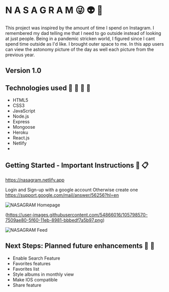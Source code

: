 # N A S A G R A M :stuck_out_tongue_winking_eye: :alien: :satellite:
 This project was inspired by the amount of time I spend on Instagram. I remembered my dad telling me that I need to go outside instead of looking at just people. Being in a pandemic stricken world, I figured since I cant spend time outside as I'd like. I brought outer space to me.
 In this app users can view the astonomy picture of the day as well each picture from the previous year.

 ## Version 1.0 
  

 ## Technologies used :electric_plug: :wrench: :hammer: :nut_and_bolt:
 - HTML5
 - CSS3
 - JavaScript
 - Node.js
 - Express
 - Mongoose
 - Heroku
 - React.js
 - Netlify
 - 

 ## Getting Started - Important Instructions :door: :clipboard:
 https://nasagram.netlify.app

 Login and Sign-up with a google account
 Otherwise create one https://support.google.com/mail/answer/56256?hl=en

 ![NASAGRAM Homepage](https://user-images.githubusercontent.com/54866016/105798361-fdd41a80-5f5f-11eb-9ca2-95e1ca0532ec.png)

 (https://user-images.githubusercontent.com/54866016/105798570-7509ae80-5f60-11eb-8981-bbbedf7a5b97.png)


 ![NASAGRAM Feed](https://user-images.githubusercontent.com/54866016/105798638-9cf91200-5f60-11eb-91b2-319709b4c750.png)


 ## Next Steps: Planned future enhancements :construction: :crystal_ball:
 - Enable Search Feature
 - Favorites features
 - Favorites list
 - Style albums in monthly view
 - Make IOS compatible
 - Share feature


